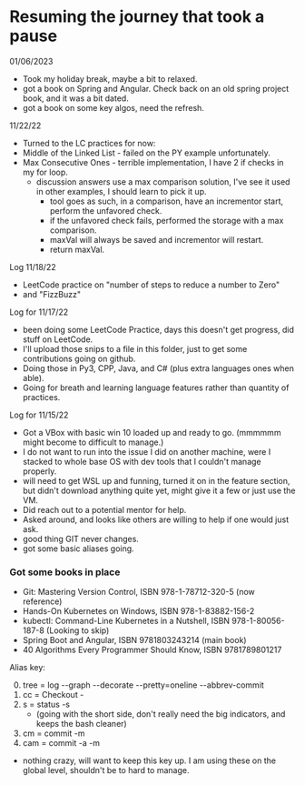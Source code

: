 # Resuming the journey that took a pause
01/06/2023
* Took my holiday break, maybe a bit to relaxed.
* got a book on Spring and Angular. Check back on an old spring project book, and it was a bit dated.
* got a book on some key algos, need the refresh.

11/22/22
* Turned to the LC practices for now:
* Middle of the Linked List - failed on the PY example unfortunately.
* Max Consecutive Ones - terrible implementation, I have 2 if checks in my for loop. 
    * discussion answers use a max comparison solution, I've see it used in other examples, I should learn to pick it up.
        * tool goes as such, in a comparison, have an incrementor start, perform the unfavored check.
        * if the unfavored check fails, performed the storage with a max comparison.
        * maxVal will always be saved and incrementor will restart.
        * return maxVal.

Log 11/18/22
* LeetCode practice on "number of steps to reduce a number to Zero"
* and "FizzBuzz"

Log for 11/17/22
* been doing some LeetCode Practice, days this doesn't get progress, did stuff on LeetCode.
* I'll upload those snips to a file in this folder, just to get some contributions going on github.
* Doing those in Py3, CPP, Java, and C# (plus extra languages ones when able).
* Going for breath and learning language features rather than quantity of practices.

Log for 11/15/22
* Got a VBox with basic win 10 loaded up and ready to go. (mmmmmm might become to difficult to manage.)
* I do not want to run into the issue I did on another machine, were I stacked to whole base OS with dev tools that I couldn't manage properly.
* will need to get WSL up and funning, turned it on in the feature section, but didn't download anything quite yet, might give it a few or just use the VM.
* Did reach out to a potential mentor for help.
* Asked around, and looks like others are willing to help if one would just ask.
* good thing GIT never changes.
* got some basic aliases going.

### Got some books in place
* Git: Mastering Version Control, ISBN 978-1-78712-320-5 (now reference)
* Hands-On Kubernetes on Windows, ISBN 978-1-83882-156-2
* kubectl: Command-Line Kubernetes in a Nutshell, ISBN 978-1-80056-187-8 (Looking to skip)
* Spring Boot and Angular, ISBN 9781803243214 (main book)
* 40 Algorithms Every Programmer Should Know, ISBN 9781789801217


Alias key:

0. tree = log --graph --decorate --pretty=oneline --abbrev-commit
1. cc = Checkout -
2. s = status -s 
    * (going with the short side, don't really need the big indicators, and keeps the bash cleaner)
3. cm = commit -m
4. cam = commit -a -m
* nothing crazy, will want to keep this key up. I am using these on the global level, shouldn't be to hard to manage.